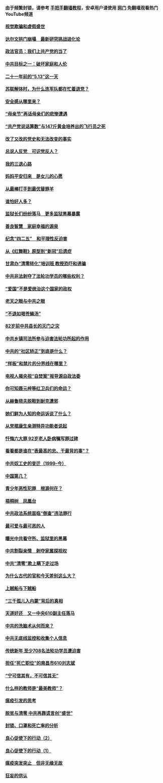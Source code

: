 #### 由于频繁封锁，请参考 [手把手翻墙教程](https://github.com/gfw-breaker/guides/wiki/)，安卓用户请使用 [网门](https://github.com/gfw-breaker/nogfw/blob/master/dl.md?t=06031001) 免翻墙观看热门YouTube频道 

#### [视觉欺骗和虚假盛世](../pages/19/426443.md?t=06031001) 

#### [达尔文拱门崩塌　最新研究挑战进化论](../pages/19/426009.md?t=06031001) 

#### [政法官员：我们上共产党的当了](../pages/19/425351.md?t=06031001) 

#### [中共目标之一：破坏家庭和人伦](../pages/19/424454.md?t=06031001) 

#### [二十一年前的“5.13”这一天](../pages/19/424814.md?t=06031001) 

#### [苏联解体时，为什么连军队都在忙着退党？](../pages/19/424335.md?t=06031001) 

#### [安全感从哪里来？](../pages/19/424336.md?t=06031001) 

#### [“母亲节”再话母亲们的悲惨遭遇](../pages/19/424234.md?t=06031001) 

#### [“共产党说话算数”与147斤黄金培养出的飞行员之死](../pages/19/424115.md?t=06031001) 

#### [改了又改的党史和无法改变的事实](../pages/19/424037.md?t=06031001) 

#### [总说人反党　可识党反人？](../pages/19/423820.md?t=06031001) 

#### [我的三退心路](../pages/19/423876.md?t=06031001) 

#### [妈妈平安归来　是女儿的心愿](../pages/19/423947.md?t=06031001) 

#### [从最棒打手到最优替罪羊](../pages/19/423819.md?t=06031001) 

#### [谁怕好人多？](../pages/19/423774.md?t=06031001) 

#### [监狱长们纷纷落马　更多监狱黑幕暴露](../pages/19/423787.md?t=06031001) 

#### [善良智慧　家庭幸福的源泉](../pages/19/423632.md?t=06031001) 

#### [纪念“四二五”　和平理性反迫害](../pages/19/423660.md?t=06031001) 

#### [从《红舞鞋》原型到“新冠”后遗症](../pages/19/423509.md?t=06031001) 

#### [甘肃办“清零转化”培训班 教授恐吓和诱骗](../pages/19/423498.md?t=06031001) 

#### [中共非法剥夺了法轮功学员的哪些权利？](../pages/19/423392.md?t=06031001) 

#### [“爱国”不是爱统治这个国家的政权](../pages/19/423029.md?t=06031001) 

#### [老天之眼与中共之眼](../pages/19/423378.md?t=06031001) 

#### [“不退如喝苍蝇汤”](../pages/19/423287.md?t=06031001) 

#### [82岁前中共县长的灭门之灾](../pages/19/423055.md?t=06031001) 

#### [中共乡镇司法所参与迫害法轮功所起的作用](../pages/19/423064.md?t=06031001) 

#### [中共的“社区矫正”到底是什么？](../pages/19/422870.md?t=06031001) 

#### [“样板”和禁片的分界线在哪里？](../pages/19/422704.md?t=06031001) 

#### [电视人揭央视“自焚案”报导源自政法委](../pages/19/422770.md?t=06031001) 

#### [你可知聂元梓等红卫兵们的命运？](../pages/19/422848.md?t=06031001) 

#### [从赫鲁晓夫脱鞋到耐克遭邪](../pages/19/422826.md?t=06031001) 

#### [她们鲜为人知的命运诉说了什么？](../pages/19/422754.md?t=06031001) 

#### [从党棍康生亲测特异功能者说起](../pages/19/422657.md?t=06031001) 

#### [忏悔六大罪 92岁老人卧病嘱写罪过碑](../pages/19/422750.md?t=06031001) 

#### [看看都是谁在“表最高的忠、干最背的事”？](../pages/19/422703.md?t=06031001) 

#### [中共奴工史的变迁（1999-今）](../pages/19/422656.md?t=06031001) 

#### [中国第几？](../pages/19/422496.md?t=06031001) 

#### [青少年恶性犯罪　根源何在？](../pages/19/422449.md?t=06031001) 

#### [梧桐树　凤凰台](../pages/19/422442.md?t=06031001) 

#### [中共政法系统面临“倒查”违法罪行](../pages/19/422497.md?t=06031001) 

#### [最可爱与最可恶的人](../pages/19/422448.md?t=06031001) 

#### [曝光中共看守所、监狱里的黑幕](../pages/19/422390.md?t=06031001) 

#### [中共割裂亲情　剥夺家属探视权](../pages/19/422364.md?t=06031001) 

#### [中共“清零”欺上瞒下走过场](../pages/19/422306.md?t=06031001) 

#### [为什么古代的官和今天差别这么大？](../pages/19/422228.md?t=06031001) 

#### [上贼船与下贼船](../pages/19/422276.md?t=06031001) 

#### [“三千孤儿入内蒙”背后的真相](../pages/19/422229.md?t=06031001) 

#### [天道好还　又一中央610副主任落马](../pages/19/422155.md?t=06031001) 

#### [中共的洗脑术从何而来？](../pages/19/422154.md?t=06031001) 

#### [中共无底线监控和收集个人信息](../pages/19/422039.md?t=06031001) 

#### [传统新年 至少708名法轮功学员遭迫害](../pages/19/421946.md?t=06031001) 

#### [担任“死亡职位”的南昌市610刘志斌](../pages/19/421957.md?t=06031001) 

#### [“宁可信其有，不可信其无”](../pages/19/421691.md?t=06031001) 

#### [什么样的教师是“最美教师”？](../pages/19/421755.md?t=06031001) 

#### [瘟疫引发的思考](../pages/19/421594.md?t=06031001) 

#### [脱贫与清零 中共再靠谎言创“盛世”](../pages/19/421590.md?t=06031001) 

#### [封锁、口罩和死亡率的分析](../pages/19/421495.md?t=06031001) 

#### [良心促使下的行动（2）](../pages/19/421361.md?t=06031001) 

#### [良心促使下的行动（1）](../pages/19/421302.md?t=06031001) 

#### [瘟疫突发突止　但非无缘无故](../pages/19/421281.md?t=06031001) 

#### [狂妄的供认](../pages/19/421199.md?t=06031001) 

